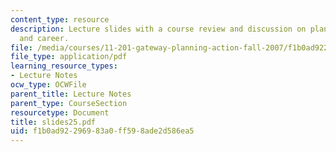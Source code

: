 ```yaml
---
content_type: resource
description: Lecture slides with a course review and discussion on planning your education
  and career.
file: /media/courses/11-201-gateway-planning-action-fall-2007/f1b0ad92296983a0ff598ade2d586ea5_slides25.pdf
file_type: application/pdf
learning_resource_types:
- Lecture Notes
ocw_type: OCWFile
parent_title: Lecture Notes
parent_type: CourseSection
resourcetype: Document
title: slides25.pdf
uid: f1b0ad92-2969-83a0-ff59-8ade2d586ea5
---
```


